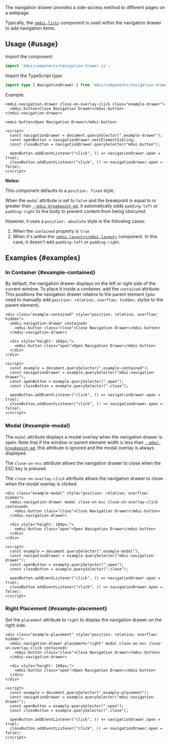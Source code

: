 The navigation drawer provides a side-access method to different pages on a webpage.

Typically, the [`<mdui-list>`](/en/docs/2/components/list) component is used within the navigation drawer to add navigation items.

## Usage {#usage}

Import the component:

```js
import 'mdui/components/navigation-drawer.js';
```

Import the TypeScript type:

```ts
import type { NavigationDrawer } from 'mdui/components/navigation-drawer.js';
```

Example:

```html,example,playgroundId=316
<mdui-navigation-drawer close-on-overlay-click class="example-drawer">
  <mdui-button>Close Navigation Drawer</mdui-button>
</mdui-navigation-drawer>

<mdui-button>Open Navigation Drawer</mdui-button>

<script>
  const navigationDrawer = document.querySelector(".example-drawer");
  const openButton = navigationDrawer.nextElementSibling;
  const closeButton = navigationDrawer.querySelector("mdui-button");

  openButton.addEventListener("click", () => navigationDrawer.open = true);
  closeButton.addEventListener("click", () => navigationDrawer.open = false);
</script>
```

**Notes:**

This component defaults to a `position: fixed` style.

When the `modal` attribute is set to `false` and the breakpoint is equal to or greater than [`--mdui-breakpoint-md`](/en/docs/2/styles/design-tokens#breakpoint), it automatically adds `padding-left` or `padding-right` to the body to prevent content from being obscured.

However, it uses a `position: absolute` style in the following cases:

1. When the `contained` property is `true`.
2. When it's within the [`<mdui-layout></mdui-layout>`](/en/docs/2/components/layout) component. In this case, it doesn't add `padding-left` or `padding-right`.

## Examples {#examples}

### In Container {#example-contained}

By default, the navigation drawer displays on the left or right side of the current window. To place it inside a container, add the `contained` attribute. This positions the navigation drawer relative to the parent element (you need to manually add `position: relative; overflow: hidden;` styles to the parent element).

```html,example,expandable,playgroundId=317
<div class="example-contained" style="position: relative; overflow: hidden">
  <mdui-navigation-drawer contained>
    <mdui-button class="close">Close Navigation Drawer</mdui-button>
  </mdui-navigation-drawer>

  <div style="height: 160px;">
    <mdui-button class="open">Open Navigation Drawer</mdui-button>
  </div>
</div>

<script>
  const example = document.querySelector(".example-contained");
  const navigationDrawer = example.querySelector("mdui-navigation-drawer");
  const openButton = example.querySelector(".open");
  const closeButton = example.querySelector(".close");

  openButton.addEventListener("click", () => navigationDrawer.open = true);
  closeButton.addEventListener("click", () => navigationDrawer.open = false);
</script>
```

### Modal {#example-modal}

The `modal` attribute displays a modal overlay when the navigation drawer is open. Note that if the window or parent element width is less than [`--mdui-breakpoint-md`](/en/docs/2/styles/design-tokens#breakpoint), this attribute is ignored and the modal overlay is always displayed.

The `close-on-esc` attribute allows the navigation drawer to close when the ESC key is pressed.

The `close-on-overlay-click` attribute allows the navigation drawer to close when the modal overlay is clicked.

```html,example,expandable,playgroundId=318
<div class="example-modal" style="position: relative; overflow: hidden">
  <mdui-navigation-drawer modal close-on-esc close-on-overlay-click contained>
    <mdui-button class="close">Close Navigation Drawer</mdui-button>
  </mdui-navigation-drawer>

  <div style="height: 160px;">
    <mdui-button class="open">Open Navigation Drawer</mdui-button>
  </div>
</div>

<script>
  const example = document.querySelector(".example-modal");
  const navigationDrawer = example.querySelector("mdui-navigation-drawer");
  const openButton = example.querySelector(".open");
  const closeButton = example.querySelector(".close");

  openButton.addEventListener("click", () => navigationDrawer.open = true);
  closeButton.addEventListener("click", () => navigationDrawer.open = false);
</script>
```

### Right Placement {#example-placement}

Set the `placement` attribute to `right` to display the navigation drawer on the right side.

```html,example,expandable,playgroundId=319
<div class="example-placement" style="position: relative; overflow: hidden">
  <mdui-navigation-drawer placement="right" modal close-on-esc close-on-overlay-click contained>
    <mdui-button class="close">Close Navigation Drawer</mdui-button>
  </mdui-navigation-drawer>

  <div style="height: 160px;">
    <mdui-button class="open">Open Navigation Drawer</mdui-button>
  </div>
</div>

<script>
  const example = document.querySelector(".example-placement");
  const navigationDrawer = example.querySelector("mdui-navigation-drawer");
  const openButton = example.querySelector(".open");
  const closeButton = example.querySelector(".close");

  openButton.addEventListener("click", () => navigationDrawer.open = true);
  closeButton.addEventListener("click", () => navigationDrawer.open = false);
</script>
```
